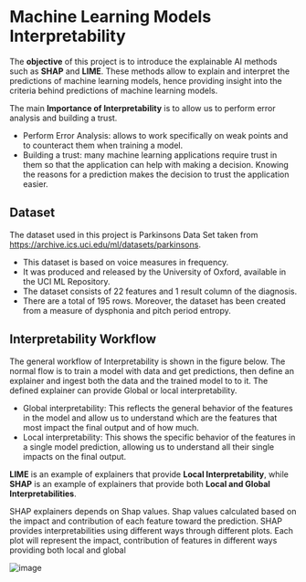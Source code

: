 # Machine Learning Models Interpretability

The **objective** of this project is to introduce the explainable AI methods such as **SHAP** and **LIME**. These methods allow to explain and interpret the predictions of machine learning models, hence providing insight into the criteria behind predictions of machine learning models.

The main **Importance of Interpretability** is to allow us to perform error analysis and building a trust.
- Perform Error Analysis: allows to work specifically on weak points and to counteract them when training a model.
- Building a trust: many machine learning applications require trust in them so that the application can help with making a decision. Knowing the reasons for a prediction makes the decision to trust the application easier.

## Dataset
The dataset used in this project is Parkinsons Data Set taken from https://archive.ics.uci.edu/ml/datasets/parkinsons.
- This dataset is based on voice measures in frequency. 
- It was produced and released by the University of Oxford, available in the UCI ML Repository. 
- The dataset consists of 22 features and 1 result column of the diagnosis. 
- There are a total of 195 rows. Moreover, the dataset has been created from a measure of dysphonia and pitch period entropy.

## Interpretability Workflow
The general workflow of Interpretability is shown in the figure below.
The normal flow is to train a model with data and get predictions, then define an explainer and ingest both the data and the trained model to to it.
The defined explainer can provide Global or local interpretability.
- Global interpretability: This reflects the general behavior of the features in the model and allow us to understand which are the features that most impact the final output and of how much.
- Local interpretability: This shows the specific behavior of the features in a single model prediction, allowing us to understand all their single impacts on the final output. 

**LIME** is an example of explainers that provide **Local Interpretability**, while **SHAP** is an example of explainers that provide both **Local and Global Interpretabilities**.

SHAP explainers depends on Shap values. Shap values calculated based on the impact and contribution of each feature toward the prediction.
SHAP provides interpretabilities using different ways through different plots. Each plot will represent the impact, contribution of features in different ways providing both local and global  


![image](https://user-images.githubusercontent.com/89004966/166139599-8f9596be-0656-4abd-b6d3-7e41bcb61719.png)



